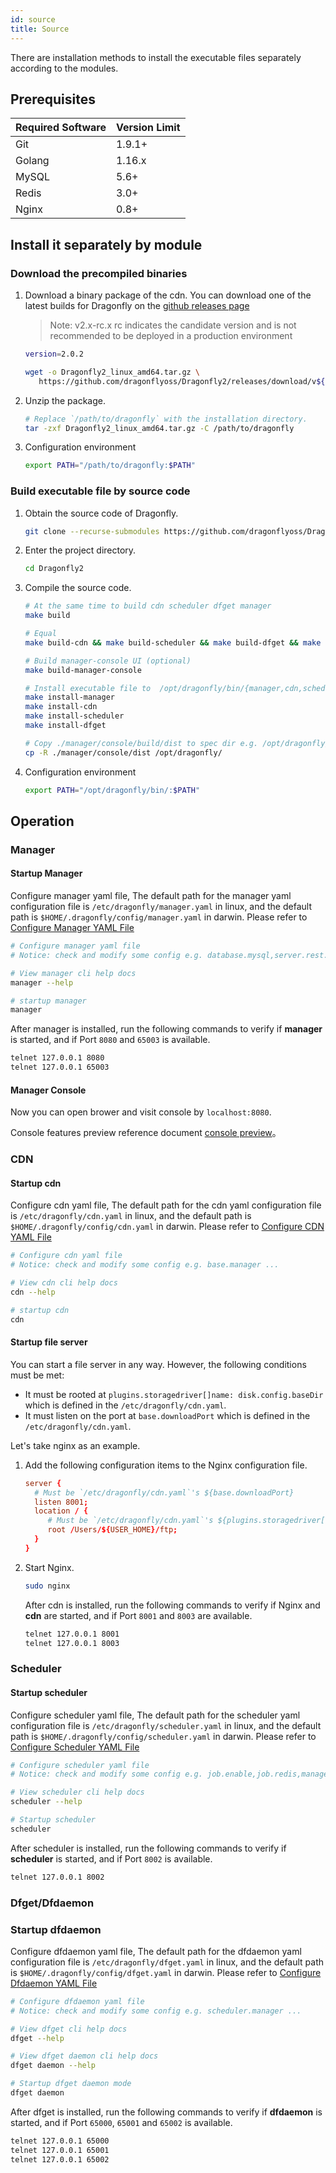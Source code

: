 ```yaml
---
id: source
title: Source
---
```


There are installation methods to install
the executable files separately according to the modules.

## Prerequisites

| Required Software | Version Limit |
| ----------------- | ------------- |
| Git               | 1.9.1+        |
| Golang            | 1.16.x        |
| MySQL             | 5.6+          |
| Redis             | 3.0+          |
| Nginx             | 0.8+          |

## Install it separately by module

### Download the precompiled binaries

1. Download a binary package of the cdn. You can download one of the latest builds for Dragonfly on the
   [github releases page](https://github.com/dragonflyoss/Dragonfly2/releases)

   > Note: v2.x-rc.x rc indicates the candidate version and is not recommended to be deployed in a production environment

   ```bash
   version=2.0.2

   wget -o Dragonfly2_linux_amd64.tar.gz \
      https://github.com/dragonflyoss/Dragonfly2/releases/download/v${version}/Dragonfly2_${version}_linux_amd64.tar.gz
   ```

2. Unzip the package.

   ```bash
   # Replace `/path/to/dragonfly` with the installation directory.
   tar -zxf Dragonfly2_linux_amd64.tar.gz -C /path/to/dragonfly
   ```

3. Configuration environment

   ```bash
   export PATH="/path/to/dragonfly:$PATH"
   ```

### Build executable file by source code

1. Obtain the source code of Dragonfly.

   ```bash
   git clone --recurse-submodules https://github.com/dragonflyoss/Dragonfly2.git
   ```

2. Enter the project directory.

   ```bash
   cd Dragonfly2
   ```

3. Compile the source code.

   ```bash
   # At the same time to build cdn scheduler dfget manager
   make build

   # Equal
   make build-cdn && make build-scheduler && make build-dfget && make build-manager

   # Build manager-console UI (optional)
   make build-manager-console

   # Install executable file to  /opt/dragonfly/bin/{manager,cdn,scheduler,dfget}
   make install-manager
   make install-cdn
   make install-scheduler
   make install-dfget

   # Copy ./manager/console/build/dist to spec dir e.g. /opt/dragonfly/dist (optional)
   cp -R ./manager/console/dist /opt/dragonfly/
   ```

4. Configuration environment

   ```bash
   export PATH="/opt/dragonfly/bin/:$PATH"
   ```

## Operation

### Manager

#### Startup Manager

Configure manager yaml file, The default path for the manager yaml configuration file is
`/etc/dragonfly/manager.yaml` in linux,
and the default path is `$HOME/.dragonfly/config/manager.yaml` in darwin. Please refer to [Configure Manager YAML File](../../reference/configuration/manager.md)

```bash
# Configure manager yaml file
# Notice: check and modify some config e.g. database.mysql,server.rest.publicPath ...

# View manager cli help docs
manager --help

# startup manager
manager
```

After manager is installed, run the following commands to verify if **manager** is started,
and if Port `8080` and `65003` is available.

```bash
telnet 127.0.0.1 8080
telnet 127.0.0.1 65003
```

#### Manager Console

Now you can open brower and visit console by `localhost:8080`.

Console features preview reference document [console preview](../../reference/manage-console.md)。

### CDN

#### Startup cdn

Configure cdn yaml file, The default path for the cdn yaml configuration file is
`/etc/dragonfly/cdn.yaml` in linux,
and the default path is `$HOME/.dragonfly/config/cdn.yaml` in darwin. Please refer to [Configure CDN YAML File](../../reference/configuration/cdn.md)

```bash
# Configure cdn yaml file
# Notice: check and modify some config e.g. base.manager ...

# View cdn cli help docs
cdn --help

# startup cdn
cdn
```

#### Startup file server

You can start a file server in any way. However, the following conditions must be met:

- It must be rooted at `plugins.storagedriver[]name: disk.config.baseDir`
  which is defined in the `/etc/dragonfly/cdn.yaml`.
- It must listen on the port at `base.downloadPort` which is defined in the `/etc/dragonfly/cdn.yaml`.

Let's take nginx as an example.

1. Add the following configuration items to the Nginx configuration file.

   ```conf
   server {
     # Must be `/etc/dragonfly/cdn.yaml`'s ${base.downloadPort}
     listen 8001;
     location / {
        # Must be `/etc/dragonfly/cdn.yaml`'s ${plugins.storagedriver[]name: disk.config.baseDir}
        root /Users/${USER_HOME}/ftp;
     }
   }
   ```

2. Start Nginx.

   ```bash
   sudo nginx
   ```

   After cdn is installed, run the following commands to verify if Nginx and **cdn** are started,
   and if Port `8001` and `8003` are available.

   ```bash
   telnet 127.0.0.1 8001
   telnet 127.0.0.1 8003
   ```

### Scheduler

#### Startup scheduler

Configure scheduler yaml file, The default path for the scheduler yaml configuration file is
`/etc/dragonfly/scheduler.yaml` in linux,
and the default path is `$HOME/.dragonfly/config/scheduler.yaml` in darwin. Please refer to [Configure Scheduler YAML File](../../reference/configuration/scheduler.md)

```bash
# Configure scheduler yaml file
# Notice: check and modify some config e.g. job.enable,job.redis,manager.addr ...

# View scheduler cli help docs
scheduler --help

# Startup scheduler
scheduler
```

After scheduler is installed, run the following commands to verify if **scheduler** is started,
and if Port `8002` is available.

```bash
telnet 127.0.0.1 8002
```

### Dfget/Dfdaemon

### Startup dfdaemon

Configure dfdaemon yaml file, The default path for the dfdaemon yaml configuration file is
`/etc/dragonfly/dfget.yaml` in linux,
and the default path is `$HOME/.dragonfly/config/dfget.yaml` in darwin. Please refer to [Configure Dfdaemon YAML File](../../reference/configuration/dfdaemon.md)

```bash
# Configure dfdaemon yaml file
# Notice: check and modify some config e.g. scheduler.manager ...

# View dfget cli help docs
dfget --help

# View dfget daemon cli help docs
dfget daemon --help

# Startup dfget daemon mode
dfget daemon
```

After dfget is installed, run the following commands to verify if **dfdaemon** is started,
and if Port `65000`, `65001` and `65002` is available.

```bash
telnet 127.0.0.1 65000
telnet 127.0.0.1 65001
telnet 127.0.0.1 65002
```
